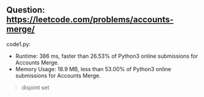 ## Question: https://leetcode.com/problems/accounts-merge/

code1.py:
* Runtime: 386 ms, faster than 26.53% of Python3 online submissions for Accounts Merge.
* Memory Usage: 18.9 MB, less than 53.00% of Python3 online submissions for Accounts Merge.
> disjoint set